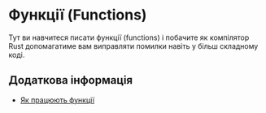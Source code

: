 # Функції (Functions)

Тут ви навчитеся писати функції (functions) і побачите як компілятор Rust 
допомагатиме вам виправляти помилки навіть у більш складному коді.

## Додаткова інформація

- [Як працюють функції](https://doc.rust-lang.org/book/ch03-03-how-functions-work.html)